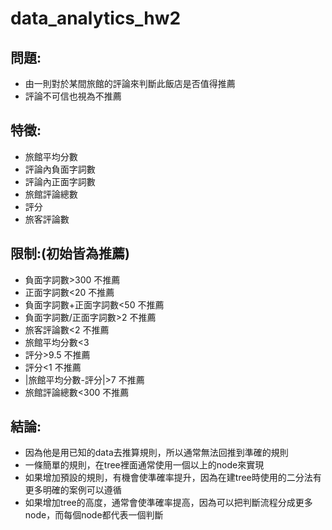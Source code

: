 # data_analytics_hw2

## 問題:
 - 由一則對於某間旅館的評論來判斷此飯店是否值得推薦
 - 評論不可信也視為不推薦

## 特徵:
 - 旅館平均分數
 - 評論內負面字詞數
 - 評論內正面字詞數
 - 旅館評論總數
 - 評分
 - 旅客評論數

## 限制:(初始皆為推薦)
  - 負面字詞數>300 不推薦
  - 正面字詞數<20 不推薦
  - 負面字詞數+正面字詞數<50 不推薦
  - 負面字詞數/正面字詞數>2 不推薦
  - 旅客評論數<2 不推薦
  - 旅館平均分數<3
  - 評分>9.5 不推薦
  - 評分<1 不推薦
  - |旅館平均分數-評分|>7 不推薦
  - 旅館評論總數<300 不推薦

## 結論:
  - 因為他是用已知的data去推算規則，所以通常無法回推到準確的規則
  - 一條簡單的規則，在tree裡面通常使用一個以上的node來實現
  - 如果增加預設的規則，有機會使準確率提升，因為在建tree時使用的二分法有更多明確的案例可以遵循
  - 如果增加tree的高度，通常會使準確率提高，因為可以把判斷流程分成更多node，而每個node都代表一個判斷
  
